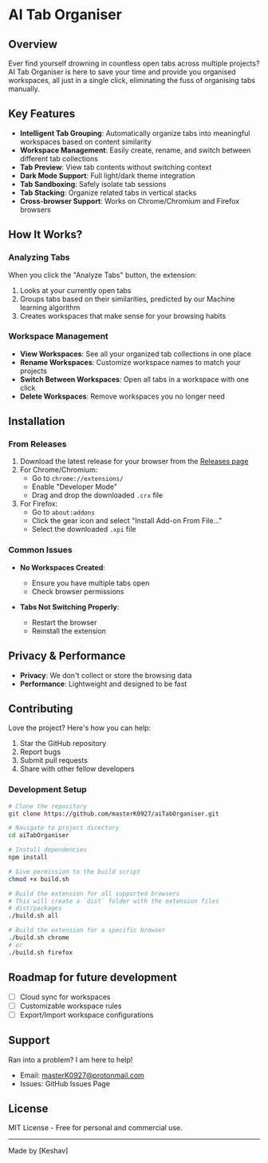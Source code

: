 # AI Tab Organiser

## Overview

Ever find yourself drowning in countless open tabs across multiple projects? AI Tab Organiser is here to save your time and provide you organised workspaces, all just in a single click, eliminating the fuss of organising tabs manually.

## Key Features

- **Intelligent Tab Grouping**: Automatically organize tabs into meaningful workspaces based on content similarity
- **Workspace Management**: Easily create, rename, and switch between different tab collections
- **Tab Preview**: View tab contents without switching context
- **Dark Mode Support**: Full light/dark theme integration
- **Tab Sandboxing**: Safely isolate tab sessions
- **Tab Stacking**: Organize related tabs in vertical stacks
- **Cross-browser Support**: Works on Chrome/Chromium and Firefox browsers

## How It Works?

### Analyzing Tabs

When you click the "Analyze Tabs" button, the extension:
1. Looks at your currently open tabs
2. Groups tabs based on their similarities, predicted by our Machine learning algorithm
3. Creates workspaces that make sense for your browsing habits

### Workspace Management

- **View Workspaces**: See all your organized tab collections in one place
- **Rename Workspaces**: Customize workspace names to match your projects
- **Switch Between Workspaces**: Open all tabs in a workspace with one click
- **Delete Workspaces**: Remove workspaces you no longer need

## Installation

### From Releases
1. Download the latest release for your browser from the [Releases page](../../releases)
2. For Chrome/Chromium:
   - Go to `chrome://extensions/`
   - Enable "Developer Mode"
   - Drag and drop the downloaded `.crx` file
3. For Firefox:
   - Go to `about:addons`
   - Click the gear icon and select "Install Add-on From File..."
   - Select the downloaded `.xpi` file

### Common Issues

- **No Workspaces Created**: 
  - Ensure you have multiple tabs open
  - Check browser permissions

- **Tabs Not Switching Properly**:
  - Restart the browser
  - Reinstall the extension

## Privacy & Performance

- **Privacy**: We don't collect or store the browsing data
- **Performance**: Lightweight and designed to be fast

## Contributing

Love the project? Here's how you can help:

1. Star the GitHub repository
2. Report bugs
3. Submit pull requests
4. Share with other fellow developers

### Development Setup

```bash
# Clone the repository
git clone https://github.com/masterK0927/aiTabOrganiser.git

# Navigate to project directory
cd aiTabOrganiser

# Install dependencies
npm install

# Give permission to the build script
chmod +x build.sh

# Build the extension for all supported browsers
# This will create a `dist` folder with the extension files
# dist/packages
./build.sh all

# Build the extension for a specific browser
./build.sh chrome
# or
./build.sh firefox
```

## Roadmap for future development

- [ ] Cloud sync for workspaces
- [ ] Customizable workspace rules
- [ ] Export/Import workspace configurations

## Support

Ran into a problem? I am here to help!
- Email: masterK0927@protonmail.com
- Issues: GitHub Issues Page

## License

MIT License - Free for personal and commercial use.

---

Made by [Keshav]